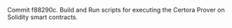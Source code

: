 Commit f88290c.                    Build and Run scripts for executing the Certora Prover on Solidity smart contracts.